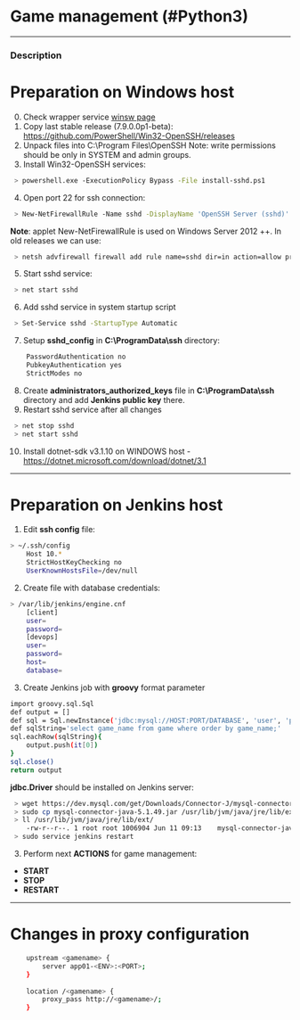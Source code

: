 # Game management (**#Python3**)
---
### Description
# Preparation on Windows host
0. Check wrapper service [winsw page](https://github.com/winsw/winsw)
1. Copy last stable release (7.9.0.0p1-beta):
https://github.com/PowerShell/Win32-OpenSSH/releases
2. Unpack files into C:\Program Files\OpenSSH
Note: write permissions should be only in SYSTEM and admin groups.
3. Install Win32-OpenSSH services:
```sh
 > powershell.exe -ExecutionPolicy Bypass -File install-sshd.ps1
```
4. Open port 22 for ssh connection:
```sh
 > New-NetFirewallRule -Name sshd -DisplayName 'OpenSSH Server (sshd)' -Enabled True -Direction Inbound -Protocol TCP -Action Allow -LocalPort 22
```
**Note**: applet New-NetFirewallRule is used on Windows Server 2012 ++. In old releases we can use:
```sh
 > netsh advfirewall firewall add rule name=sshd dir=in action=allow protocol=TCP localport=22
```
5. Start sshd service:
```sh
 > net start sshd
```
6. Add sshd service in system startup script
```sh
 > Set-Service sshd -StartupType Automatic
```
7. Setup **sshd_config** in **C:\ProgramData\ssh** directory:
```sh
    PasswordAuthentication no
    PubkeyAuthentication yes
    StrictModes no
```
8. Create **administrators_authorized_keys** file in **C:\ProgramData\ssh** directory and add **Jenkins public key** there.
9. Restart sshd service after all changes
```sh
 > net stop sshd
 > net start sshd
```
10. Install dotnet-sdk  v3.1.10 on WINDOWS host  - https://dotnet.microsoft.com/download/dotnet/3.1
---
# Preparation on Jenkins host
1. Edit **ssh config** file:
```sh
> ~/.ssh/config
    Host 10.*
    StrictHostKeyChecking no
    UserKnownHostsFile=/dev/null
```
2. Create file with database credentials:
```sh
> /var/lib/jenkins/engine.cnf
    [client]
    user=
    password=
    [devops]
    user=
    password=
    host=
    database=
```
3. Create Jenkins job with **groovy** format parameter
```sh
import groovy.sql.Sql
def output = []
def sql = Sql.newInstance('jdbc:mysql://HOST:PORT/DATABASE', 'user', 'password', 'com.mysql.jdbc.Driver')
def sqlString='select game_name from game where order by game_name;'
sql.eachRow(sqlString){
    output.push(it[0])
}
sql.close()
return output
```
**jdbc.Driver** should be installed on Jenkins server:
```sh
 > wget https://dev.mysql.com/get/Downloads/Connector-J/mysql-connector-java-5.1.49.zip
 > sudo cp mysql-connector-java-5.1.49.jar /usr/lib/jvm/java/jre/lib/ext/
 > ll /usr/lib/jvm/java/jre/lib/ext/
    -rw-r--r--. 1 root root 1006904 Jun 11 09:13    mysql-connector-java-5.1.49.jar
 > sudo service jenkins restart
```
3. Perform next **ACTIONS** for game management:
 - **START**
 - **STOP**
 - **RESTART**
---
# Changes in proxy configuration
```sh
    upstream <gamename> {
        server app01-<ENV>:<PORT>;
    }
    
    location /<gamename> {
        proxy_pass http://<gamename>/;
    }
```
